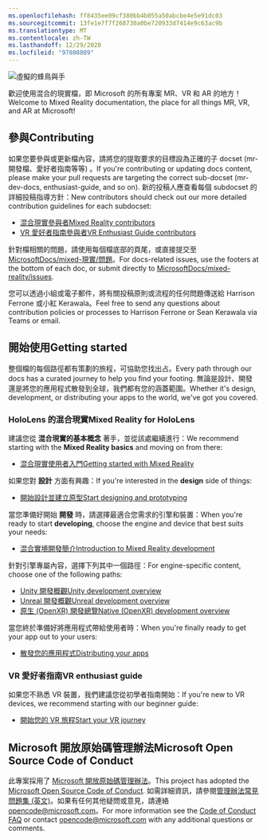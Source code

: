 ```yaml
---
ms.openlocfilehash: ff8435ee09cf380bb4b055a50abcbe4e5e91dc03
ms.sourcegitcommit: 13fe1e7f7f268730a0be720933d7414e9c63ac9b
ms.translationtype: MT
ms.contentlocale: zh-TW
ms.lasthandoff: 12/29/2020
ms.locfileid: "97808809"
---
```

![虛擬的蜂鳥與手](mixed-reality-docs/mr-dev-docs/discover/images/01_MixedReality.png)

<span data-ttu-id="a1581-102">歡迎使用混合的現實檔，即 Microsoft 的所有專案 MR、VR 和 AR 的地方！</span><span class="sxs-lookup"><span data-stu-id="a1581-102">Welcome to Mixed Reality documentation, the place for all things MR, VR, and AR at Microsoft!</span></span>

## <a name="contributing"></a><span data-ttu-id="a1581-103">參與</span><span class="sxs-lookup"><span data-stu-id="a1581-103">Contributing</span></span>

<span data-ttu-id="a1581-104">如果您要參與或更新檔內容，請將您的提取要求的目標設為正確的子 docset (mr-開發檔、愛好者指南等等) 。</span><span class="sxs-lookup"><span data-stu-id="a1581-104">If you're contributing or updating docs content, please make your pull requests are targeting the correct sub-docset (mr-dev-docs, enthusiast-guide, and so on).</span></span> <span data-ttu-id="a1581-105">新的投稿人應查看每個 subdocset 的詳細投稿指導方針：</span><span class="sxs-lookup"><span data-stu-id="a1581-105">New contributors should check out our more detailed contribution guidelines for each subdocset:</span></span>

* [<span data-ttu-id="a1581-106">混合現實參與者</span><span class="sxs-lookup"><span data-stu-id="a1581-106">Mixed Reality contributors</span></span>](mixed-reality-docs/mr-dev-docs/CONTRIBUTING.md)
* [<span data-ttu-id="a1581-107">VR 愛好者指南參與者</span><span class="sxs-lookup"><span data-stu-id="a1581-107">VR Enthusiast Guide contributors</span></span>](mixed-reality-docs/enthusiast-guide/CONTRIBUTING.md)

<span data-ttu-id="a1581-108">針對檔相關的問題，請使用每個檔底部的頁尾，或直接提交至 [MicrosoftDocs/mixed-現實/問題](https://github.com/MicrosoftDocs/mixed-reality/issues)。</span><span class="sxs-lookup"><span data-stu-id="a1581-108">For docs-related issues, use the footers at the bottom of each doc, or submit directly to [MicrosoftDocs/mixed-reality/issues](https://github.com/MicrosoftDocs/mixed-reality/issues).</span></span>

<span data-ttu-id="a1581-109">您可以透過小組或電子郵件，將有關投稿原則或流程的任何問題傳送給 Harrison Ferrone 或小紅 Kerawala。</span><span class="sxs-lookup"><span data-stu-id="a1581-109">Feel free to send any questions about contribution policies or processes to Harrison Ferrone or Sean Kerawala via Teams or email.</span></span> 

## <a name="getting-started"></a><span data-ttu-id="a1581-110">開始使用</span><span class="sxs-lookup"><span data-stu-id="a1581-110">Getting started</span></span> 

<span data-ttu-id="a1581-111">整個檔的每個路徑都有策劃的旅程，可協助您找出占。</span><span class="sxs-lookup"><span data-stu-id="a1581-111">Every path through our docs has a curated journey to help you find your footing.</span></span> <span data-ttu-id="a1581-112">無論是設計、開發還是將您的應用程式散發到全球，我們都有您的涵蓋範圍。</span><span class="sxs-lookup"><span data-stu-id="a1581-112">Whether it's design, development, or distributing your apps to the world, we've got you covered.</span></span> 

### <a name="mixed-reality-for-hololens"></a><span data-ttu-id="a1581-113">HoloLens 的混合現實</span><span class="sxs-lookup"><span data-stu-id="a1581-113">Mixed Reality for HoloLens</span></span>

<span data-ttu-id="a1581-114">建議您從 **混合現實的基本概念** 著手，並從該處繼續進行：</span><span class="sxs-lookup"><span data-stu-id="a1581-114">We recommend starting with the **Mixed Reality basics** and moving on from there:</span></span>

* [<span data-ttu-id="a1581-115">混合現實使用者入門</span><span class="sxs-lookup"><span data-stu-id="a1581-115">Getting started with Mixed Reality</span></span>](mixed-reality-docs/mr-dev-docs/discover/get-started-with-mr.md)

<span data-ttu-id="a1581-116">如果您對 **設計** 方面有興趣：</span><span class="sxs-lookup"><span data-stu-id="a1581-116">If you're interested in the **design** side of things:</span></span>

* [<span data-ttu-id="a1581-117">開始設計並建立原型</span><span class="sxs-lookup"><span data-stu-id="a1581-117">Start designing and prototyping</span></span>](mixed-reality-docs/mr-dev-docs/design/design.md)

<span data-ttu-id="a1581-118">當您準備好開始 **開發** 時，請選擇最適合您需求的引擎和裝置：</span><span class="sxs-lookup"><span data-stu-id="a1581-118">When you're ready to start **developing**, choose the engine and device that best suits your needs:</span></span>

* [<span data-ttu-id="a1581-119">混合實境開發簡介</span><span class="sxs-lookup"><span data-stu-id="a1581-119">Introduction to Mixed Reality development</span></span>](mixed-reality-docs/mr-dev-docs/develop/development.md)

<span data-ttu-id="a1581-120">針對引擎專屬內容，選擇下列其中一個路徑：</span><span class="sxs-lookup"><span data-stu-id="a1581-120">For engine-specific content, choose one of the following paths:</span></span>

* [<span data-ttu-id="a1581-121">Unity 開發概觀</span><span class="sxs-lookup"><span data-stu-id="a1581-121">Unity development overview</span></span>](mixed-reality-docs/mr-dev-docs/develop/unity/unity-development-overview.md)
* [<span data-ttu-id="a1581-122">Unreal 開發概觀</span><span class="sxs-lookup"><span data-stu-id="a1581-122">Unreal development overview</span></span>](mixed-reality-docs/mr-dev-docs/develop/unreal/unreal-development-overview.md)
* [<span data-ttu-id="a1581-123">原生 (OpenXR) 開發總覽</span><span class="sxs-lookup"><span data-stu-id="a1581-123">Native (OpenXR) development overview</span></span>](mixed-reality-docs/mr-dev-docs/develop/native/directx-development-overview.md)

<span data-ttu-id="a1581-124">當您終於準備好將應用程式帶給使用者時：</span><span class="sxs-lookup"><span data-stu-id="a1581-124">When you're finally ready to get your app out to your users:</span></span>

* [<span data-ttu-id="a1581-125">散發您的應用程式</span><span class="sxs-lookup"><span data-stu-id="a1581-125">Distributing your apps</span></span>](mixed-reality-docs/mr-dev-docs/distribute/distribute-overview.md)

### <a name="vr-enthusiast-guide"></a><span data-ttu-id="a1581-126">VR 愛好者指南</span><span class="sxs-lookup"><span data-stu-id="a1581-126">VR enthusiast guide</span></span>

<span data-ttu-id="a1581-127">如果您不熟悉 VR 裝置，我們建議您從初學者指南開始：</span><span class="sxs-lookup"><span data-stu-id="a1581-127">If you're new to VR devices, we recommend starting with our beginner guide:</span></span>

* [<span data-ttu-id="a1581-128">開始您的 VR 旅程</span><span class="sxs-lookup"><span data-stu-id="a1581-128">Start your VR journey</span></span>](enthusiast-guide/vr-journey.md)

## <a name="microsoft-open-source-code-of-conduct"></a><span data-ttu-id="a1581-129">Microsoft 開放原始碼管理辦法</span><span class="sxs-lookup"><span data-stu-id="a1581-129">Microsoft Open Source Code of Conduct</span></span>

<span data-ttu-id="a1581-130">此專案採用了 [Microsoft 開放原始碼管理辦法](https://opensource.microsoft.com/codeofconduct/)。</span><span class="sxs-lookup"><span data-stu-id="a1581-130">This project has adopted the [Microsoft Open Source Code of Conduct](https://opensource.microsoft.com/codeofconduct/).</span></span>
<span data-ttu-id="a1581-131">如需詳細資訊，請參閱[管理辦法常見問題集 (英文)](https://opensource.microsoft.com/codeofconduct/faq/)。如果有任何其他疑問或意見，請連絡 [opencode@microsoft.com](mailto:opencode@microsoft.com)。</span><span class="sxs-lookup"><span data-stu-id="a1581-131">For more information see the [Code of Conduct FAQ](https://opensource.microsoft.com/codeofconduct/faq/) or contact [opencode@microsoft.com](mailto:opencode@microsoft.com) with any additional questions or comments.</span></span>
